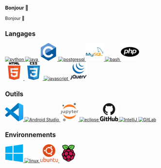 ### Bonjour 👋

Bonjour 👋


<h2>Langages</h2>

<p align="left">
  <a href="https://www.python.org" target="_blank" rel="noreferrer">
     <img src="https://cdn.jsdelivr.net/gh/devicons/devicon/icons/python/python-original.svg" alt="python" height="60" />
  </a>
  <a href="https://www.java.com" target="_blank" rel="noreferrer">
      <img src="https://cdn.jsdelivr.net/gh/devicons/devicon/icons/java/java-original.svg" alt="java" height="60" />
  </a>
  <a href="https://www.w3schools.com/c/" target="_blank" rel="noreferrer">
      <img src="https://github.com/devicons/devicon/blob/v2.15.1/icons/c/c-original.svg" alt="c" height="60" />
  </a>
  <a href="https://www.postgresql.org" target="_blank" rel="noreferrer">
    <img src="https://cdn.jsdelivr.net/gh/devicons/devicon/icons/postgresql/postgresql-original.svg" alt="postgresql" height="60" />
  </a>
  <a href="https://www.mysql.com" target="_blank" rel="noreferrer">
    <img src="https://github.com/devicons/devicon/blob/v2.15.1/icons/mysql/mysql-original-wordmark.svg" alt="mysql" height="60" />
  </a>
  <a href="https://www.gnu.org/software/bash/" target="_blank" rel="noreferrer">
    <img src="https://cdn.jsdelivr.net/gh/devicons/devicon/icons/bash/bash-original.svg" alt="bash" height="60" />
  </a>
  <a href="https://www.php.net" target="_blank" rel="noreferrer">
    <img src="https://github.com/devicons/devicon/blob/v2.15.1/icons/php/php-plain.svg" alt="php" height="60" />
  </a>
  <a href="https://www.w3.org/html/" target="_blank" rel="noreferrer">
    <img src="https://github.com/devicons/devicon/blob/v2.15.1/icons/html5/html5-original-wordmark.svg" alt="html5" height="60" />
  </a>
  <a href="https://www.w3schools.com/css/" target="_blank" rel="noreferrer">
    <img src="https://github.com/devicons/devicon/blob/v2.15.1/icons/css3/css3-original-wordmark.svg" alt="css3" height="60" />
  </a>
  <a href="https://developer.mozilla.org/en-US/docs/Web/JavaScript" target="_blank" rel="noreferrer">
      <img src="https://cdn.jsdelivr.net/gh/devicons/devicon/icons/javascript/javascript-original.svg" alt="javascript" height="60" />
  </a>
  <a href="https://jquery.com" target="_blank" rel="noreferrer">
      <img src="https://github.com/devicons/devicon/blob/v2.15.1/icons/jquery/jquery-original-wordmark.svg" alt="jquery" height="60" />
  </a>
</p>
<!--==========================================================-->

<h2>Outils</h2>

<p align="left">
  <a href="https://code.visualstudio.com" target="_blank" rel="noreferrer">
    <img src="https://github.com/devicons/devicon/blob/v2.15.1/icons/vscode/vscode-original.svg" alt="vscode" height="60" />
  </a>
  <a href="https://developer.android.com/studio" target="_blank" rel="noreferrer">
    <img src="https://upload.wikimedia.org/wikipedia/commons/thumb/9/95/Android_Studio_Icon_3.6.svg/1900px-Android_Studio_Icon_3.6.svg.png" alt="Android Studio" height="60" />
  </a>
  <a href="https://jupyter.org" target="_blank" rel="noreferrer">
    <img src="https://github.com/devicons/devicon/blob/v2.15.1/icons/jupyter/jupyter-original-wordmark.svg" alt="jupyter" height="60" />
  </a>
  <a href="https://www.eclipse.org/org" target="_blank" rel="noreferrer">
    <img src="https://aymeric-cucherousset.fr/wp-content/uploads/2022/09/logo-eclipse.png" alt="eclipse" height="60" />
  </a>
  <a href="https://www.github.com" target="_blank" rel="noreferrer">
    <img src="https://github.com/devicons/devicon/blob/v2.15.1/icons/github/github-original-wordmark.svg" alt="github" height="60" />
  </a>
  <a href="https://www.jetbrains.com/idea/" target="_blank" rel="noreferrer">
    <img src="https://upload.wikimedia.org/wikipedia/commons/thumb/9/9c/IntelliJ_IDEA_Icon.svg/800px-IntelliJ_IDEA_Icon.svg.png" alt="IntelliJ" height="60" />
  </a>
  <a href="" target="_blank" rel="noreferrer">
    <img src="https://fr.wizcase.com/wp-content/uploads/2022/03/GiTlab-lOGO.png" alt="GitLab" height="60" />
  </a>
</p>
                        
<!--==========================================================-->                        
                        
<h2>Environnements</h2>

<p align="left">
  <a href="https://www.microsoft.com/fr-fr/windows/" target="_blank" rel="noreferrer">
    <img src="https://github.com/devicons/devicon/blob/v2.15.1/icons/windows8/windows8-original.svg" alt="windows" height="60" />
  </a>
  <a href="https://www.linux.org/" target="_blank" rel="noreferrer">
    <img src="https://cdn.jsdelivr.net/gh/devicons/devicon/icons/linux/linux-original.svg" alt="linux" height="60" />
  </a>
  <a href="https://www.ubuntu-fr.org" target="_blank" rel="noreferrer">
    <img src="https://github.com/devicons/devicon/blob/v2.15.1/icons/ubuntu/ubuntu-plain-wordmark.svg" alt="ubuntu" height="60" />
  </a>
  <a href="https://www.raspberrypi.com" target="_blank" rel="noreferrer">
    <img src="https://github.com/devicons/devicon/blob/v2.15.1/icons/raspberrypi/raspberrypi-original.svg" alt="raspberrypi" height="60" />
  </a>
</p>

<!--==========================================================-->
